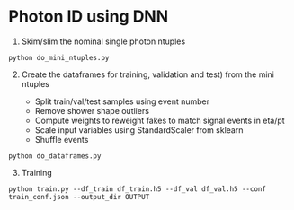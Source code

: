 Photon ID using DNN
===================

1. Skim/slim the nominal single photon ntuples 

`python do_mini_ntuples.py`

2. Create the dataframes for training, validation and test) from the mini ntuples

    * Split train/val/test samples using event number 
    * Remove shower shape outliers
    * Compute weights to reweight fakes to match signal events in eta/pt
    * Scale input variables using StandardScaler from sklearn
    * Shuffle events

`python do_dataframes.py`

3. Training

`python train.py --df_train df_train.h5 --df_val df_val.h5 --conf train_conf.json --output_dir OUTPUT`
